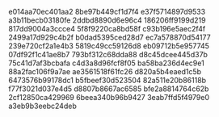 e014aa70ec401aa2
8be97b449cf1d7f4
e37f5714897d9533
a3b11becb03180fe
2ddbd8890d6e96c4
186206ff9199d219
817dd9004a3ccce4
5f8f9220ca8bd58f
c93b196e5aec2f4f
2499a17d929c4b2f
b0dad5395ced28d7
ec7a578870d54177
239e720cf2a1e4b3
5819c49cc59126d8
eb09712b5e957745
07df92f1c41ae8b7
793bf312c68dda88
d8c45dcee445d37b
75c41d7af3bcbafa
c4d3a8d96fcf8f05
ba58ba236d4ec9e1
88a2fac106f9a7ae
ae3561518f61fc26
d820a5b4eaed1c5b
6473576b99178dc1
b5fbeef30d523504
82a511e20b86118b
f77f3021d037e4d5
d8807b8667ac6585
bfe2a8814764c62b
2cf12850ca429969
6beea340b96b9427
3eab7ffd5f4979e0
a3eb9b3eebc24deb
